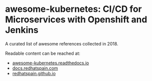 # awesome-kubernetes: CI/CD for Microservices with Openshift and Jenkins
A curated list of awesome references collected in 2018.

Readable content can be reached at:
- [awesome-kubernetes.readthedocs.io](https://awesome-kubernetes.readthedocs.io)
- [docs.redhatspain.com](https://docs.redhatspain.com)
- [redhatspain.github.io](https://redhatspain.github.io)

